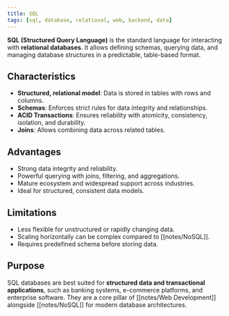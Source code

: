 ```yaml
---
title: SQL
tags: [sql, database, relational, web, backend, data]
---
```

**SQL (Structured Query Language)** is the standard language for interacting with **relational databases**. It allows defining schemas, querying data, and managing database structures in a predictable, table-based format.

## Characteristics
- **Structured, relational model**: Data is stored in tables with rows and columns.  
- **Schemas**: Enforces strict rules for data integrity and relationships.  
- **ACID Transactions**: Ensures reliability with atomicity, consistency, isolation, and durability.  
- **Joins**: Allows combining data across related tables.  

## Advantages
- Strong data integrity and reliability.  
- Powerful querying with joins, filtering, and aggregations.  
- Mature ecosystem and widespread support across industries.  
- Ideal for structured, consistent data models.  

## Limitations
- Less flexible for unstructured or rapidly changing data.  
- Scaling horizontally can be complex compared to [[notes/NoSQL]].  
- Requires predefined schema before storing data.  

## Purpose
SQL databases are best suited for **structured data and transactional applications**, such as banking systems, e-commerce platforms, and enterprise software. They are a core pillar of [[notes/Web Development]] alongside [[notes/NoSQL]] for modern database architectures.
